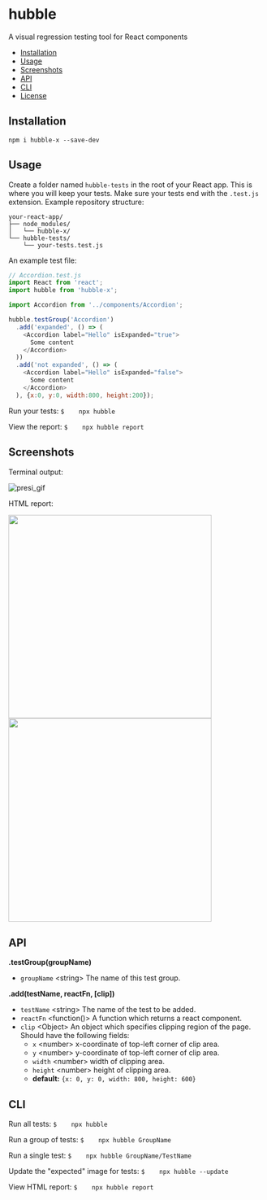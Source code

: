 # hubble
A visual regression testing tool for React components

* [Installation](#installation)
* [Usage](#usage)
* [Screenshots](#screenshots)
* [API](#api)
* [CLI](#cli)
* [License](#license)

## Installation
`npm i hubble-x --save-dev`

## Usage
Create a folder named `hubble-tests` in the root of your React app. This is where you will keep your tests. Make sure your tests end with the `.test.js` extension. Example repository structure:
```
your-react-app/
├── node_modules/
│   └── hubble-x/
└── hubble-tests/
    └── your-tests.test.js
```

An example test file:
```javascript
// Accordion.test.js
import React from 'react';
import hubble from 'hubble-x';

import Accordion from '../components/Accordion';

hubble.testGroup('Accordion')
  .add('expanded', () => (
    <Accordion label="Hello" isExpanded="true">
      Some content
    </Accordion>
  ))
  .add('not expanded', () => (
    <Accordion label="Hello" isExpanded="false">
      Some content
    </Accordion>
  ), {x:0, y:0, width:800, height:200});

```

Run your tests: `$    npx hubble`

View the report: `$    npx hubble report`

## Screenshots

Terminal output:

![presi_gif](https://user-images.githubusercontent.com/12748650/43844566-0dac7e2c-9af8-11e8-9237-38453564899e.gif)

HTML report:

<img src="https://user-images.githubusercontent.com/12748650/43844680-52358098-9af8-11e8-9c8d-0f6154e5f1e3.png" width="400" ></img>
<img src="https://user-images.githubusercontent.com/12748650/43844702-59ca3e98-9af8-11e8-966a-ea8df8bae9f4.png" width="400" ></img>


## API

**.testGroup(groupName)**
  * `groupName` \<string> The name of this test group.

**.add(testName, reactFn, [clip])**
  * `testName` \<string> The name of the test to be added.
  * `reactFn` \<function()> A function which returns a react component.
  * `clip` \<Object> An object which specifies clipping region of the page. Should have the following fields:
    * `x` \<number> x-coordinate of top-left corner of clip area.
    * `y` \<number> y-coordinate of top-left corner of clip area.
    * `width` \<number> width of clipping area.
    * `height` \<number> height of clipping area.
    * **default:** `{x: 0, y: 0, width: 800, height: 600}`

## CLI

Run all tests: `$    npx hubble`

Run a group of tests: `$    npx hubble GroupName`

Run a single test: `$    npx hubble GroupName/TestName`

Update the "expected" image for tests: `$    npx hubble --update`

View HTML report: `$    npx hubble report`

